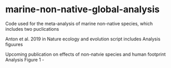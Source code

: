 # marine-non-native-global-analysis
Code used for the meta-analysis of marine non-native species, which includes two puclications


Anton et al. 2019 in Nature ecology and evolution
script includes
  Analysis
  figuures
  
Upcoming publication on effects of non-natvie species and human footprint
  Analysis
  Figure 1 - 

